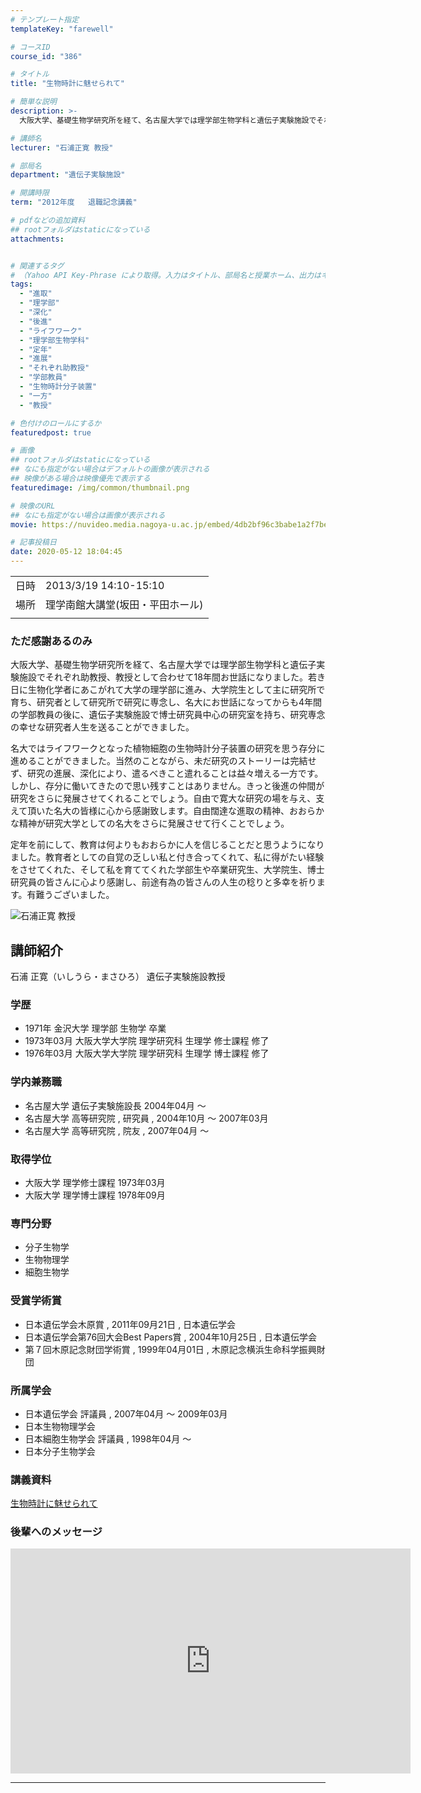 ```yaml
---
# テンプレート指定
templateKey: "farewell"

# コースID
course_id: "386"

# タイトル
title: "生物時計に魅せられて"

# 簡単な説明
description: >-
  大阪大学、基礎生物学研究所を経て、名古屋大学では理学部生物学科と遺伝子実験施設でそれぞれ助教授、教授として合わせて18年間お世話になりました。若き日に生物化学者にあこがれて大学の理学部に進み、大学院生として主に研究所で育ち、研究者として研究所で研究に専念し、名大にお世話になってからも4年間の学部教員の後に、遺伝子実験施設で博士研究員中心の研究室を持ち、研究専念の幸せな研究者人生を送ることができ ....

# 講師名
lecturer: "石浦正寛 教授"

# 部局名
department: "遺伝子実験施設"

# 開講時限
term: "2012年度	退職記念講義"

# pdfなどの追加資料
## rootフォルダはstaticになっている
attachments:


# 関連するタグ
# （Yahoo API Key-Phrase により取得。入力はタイトル、部局名と授業ホーム、出力はキーフレーズ（tags））
tags:
  - "進取"
  - "理学部"
  - "深化"
  - "後進"
  - "ライフワーク"
  - "理学部生物学科"
  - "定年"
  - "進展"
  - "それぞれ助教授"
  - "学部教員"
  - "生物時計分子装置"
  - "一方"
  - "教授"

# 色付けのロールにするか
featuredpost: true

# 画像
## rootフォルダはstaticになっている
## なにも指定がない場合はデフォルトの画像が表示される
## 映像がある場合は映像優先で表示する
featuredimage: /img/common/thumbnail.png

# 映像のURL
## なにも指定がない場合は画像が表示される
movie: https://nuvideo.media.nagoya-u.ac.jp/embed/4db2bf96c3babe1a2f7be46dc4a1d9c333091ef1

# 記事投稿日
date: 2020-05-12 18:04:45
---
```


|   |   |
|---|---|
| 日時 | 2013/3/19  14:10-15:10 |
| 場所 | 理学南館大講堂(坂田・平田ホール) |
|   |   |


### ただ感謝あるのみ

大阪大学、基礎生物学研究所を経て、名古屋大学では理学部生物学科と遺伝子実験施設でそれぞれ助教授、教授として合わせて18年間お世話になりました。若き日に生物化学者にあこがれて大学の理学部に進み、大学院生として主に研究所で育ち、研究者として研究所で研究に専念し、名大にお世話になってからも4年間の学部教員の後に、遺伝子実験施設で博士研究員中心の研究室を持ち、研究専念の幸せな研究者人生を送ることができました。

名大ではライフワークとなった植物細胞の生物時計分子装置の研究を思う存分に進めることができました。当然のことながら、未だ研究のストーリーは完結せず、研究の進展、深化により、遣るべきこと遣れることは益々増える一方です。 しかし、存分に働いてきたので思い残すことはありません。きっと後進の仲間が研究をさらに発展させてくれることでしょう。自由で寛大な研究の場を与え、支えて頂いた名大の皆様に心から感謝致します。自由闊達な進取の精神、おおらかな精神が研究大学としての名大をさらに発展させて行くことでしょう。

定年を前にして、教育は何よりもおおらかに人を信じることだと思うようになりました。教育者としての自覚の乏しい私と付き合ってくれて、私に得がたい経験をさせてくれた、そして私を育ててくれた学部生や卒業研究生、大学院生、博士研究員の皆さんに心より感謝し、前途有為の皆さんの人生の稔りと多幸を祈ります。有難うございました。


![石浦正寛 教授](https://ocw.nagoya-u.jp/files/386/ishiura_masahiro.jpg)  

## 講師紹介

石浦 正寛（いしうら・まさひろ） 遺伝子実験施設教授 

### 学歴

  * 1971年 金沢大学 理学部 生物学 卒業
  * 1973年03月 大阪大学大学院 理学研究科 生理学 修士課程 修了
  * 1976年03月 大阪大学大学院 理学研究科 生理学 博士課程 修了

### 学内兼務職

  * 名古屋大学 遺伝子実験施設長 2004年04月 〜
  * 名古屋大学 高等研究院 , 研究員 , 2004年10月 〜 2007年03月
  * 名古屋大学 高等研究院 , 院友 , 2007年04月 〜

### 取得学位

  * 大阪大学 理学修士課程 1973年03月
  * 大阪大学 理学博士課程 1978年09月

### 専門分野

  * 分子生物学
  * 生物物理学
  * 細胞生物学

### 受賞学術賞

  * 日本遺伝学会木原賞 , 2011年09月21日 , 日本遺伝学会
  * 日本遺伝学会第76回大会Best Papers賞 , 2004年10月25日 , 日本遺伝学会
  * 第７回木原記念財団学術賞 , 1999年04月01日 , 木原記念横浜生命科学振興財団

### 所属学会

  * 日本遺伝学会 評議員 , 2007年04月 〜 2009年03月
  * 日本生物物理学会
  * 日本細胞生物学会 評議員 , 1998年04月 〜
  * 日本分子生物学会










### 講義資料

[生物時計に魅せられて](https://ocw.nagoya-u.jp/files/386/H24ishiura_LL.pdf) 

### 後輩へのメッセージ

<iframe src="https://nuvideo.media.nagoya-u.ac.jp/embed/4db2bf96c3babe1a2f7be46dc4a1d9c333091ef1" width="640" height="360" frameborder="0" allowfullscreen></iframe>


-----